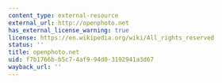 ```yaml
---
content_type: external-resource
external_url: http://openphoto.net
has_external_license_warning: true
license: https://en.wikipedia.org/wiki/All_rights_reserved
status: ''
title: openphoto.net
uid: f7b1766b-b5c7-4af9-94d0-3192941a3d67
wayback_url: ''
---
```

